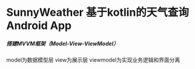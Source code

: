 # SunnyWeather 基于kotlin的天气查询Android App
##### 搭建MVVM框架（Model-View-ViewModel）
model为数据模型层
view为展示层
viewmodel为实现业务逻辑和界面分离



